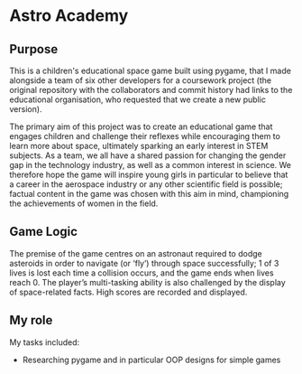 # Astro Academy
## Purpose 
This is a children's educational space game built using pygame, that I made alongside a team of six other developers for a coursework project (the original repository with the collaborators and commit history had links to the educational organisation, who requested that we create a new public version).  

The primary aim of this project was to create an educational game that engages children and challenge their reflexes while encouraging them to learn more about space, ultimately sparking an early interest in STEM subjects. As a team, we all have a shared passion for changing the gender gap in the technology industry, as well as a common interest in science. We therefore hope the game will inspire young girls in particular to believe that a career in the aerospace industry or any other scientific field is possible; factual content in the game was chosen with this aim in mind, championing the achievements of women in the field. 

## Game Logic
The premise of the game centres on an astronaut required to dodge asteroids in order to navigate (or ‘fly’) through space successfully; 1 of 3 lives is lost each time a collision occurs, and the game ends when lives reach 0. The player’s multi-tasking ability is also challenged by the display of space-related facts. High scores are recorded and displayed.  

## My role
My tasks included:
- Researching pygame and in particular OOP designs for simple games

